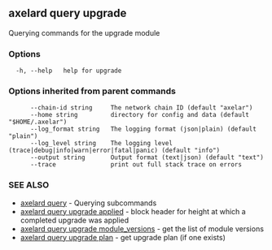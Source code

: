 ## axelard query upgrade

Querying commands for the upgrade module

### Options

```
  -h, --help   help for upgrade
```

### Options inherited from parent commands

```
      --chain-id string     The network chain ID (default "axelar")
      --home string         directory for config and data (default "$HOME/.axelar")
      --log_format string   The logging format (json|plain) (default "plain")
      --log_level string    The logging level (trace|debug|info|warn|error|fatal|panic) (default "info")
      --output string       Output format (text|json) (default "text")
      --trace               print out full stack trace on errors
```

### SEE ALSO

- [axelard query](/cli-docs/v0_31_3/axelard_query) - Querying subcommands
- [axelard query upgrade applied](/cli-docs/v0_31_3/axelard_query_upgrade_applied) - block header for height at which a completed upgrade was applied
- [axelard query upgrade module_versions](/cli-docs/v0_31_3/axelard_query_upgrade_module_versions) - get the list of module versions
- [axelard query upgrade plan](/cli-docs/v0_31_3/axelard_query_upgrade_plan) - get upgrade plan (if one exists)
